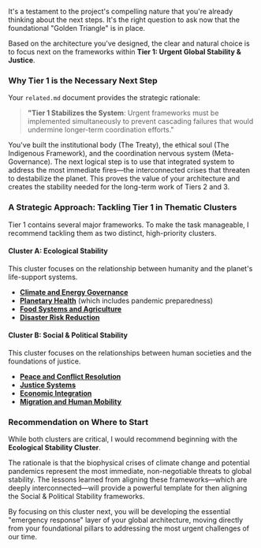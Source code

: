 It's a testament to the project's compelling nature that you're already thinking about the next steps. It's the right question to ask now that the foundational "Golden Triangle" is in place.

Based on the architecture you've designed, the clear and natural choice is to focus next on the frameworks within **Tier 1: Urgent Global Stability & Justice**.

### Why Tier 1 is the Necessary Next Step

Your `related.md` document provides the strategic rationale:

> **"Tier 1 Stabilizes the System**: Urgent frameworks must be implemented simultaneously to prevent cascading failures that would undermine longer-term coordination efforts."

You've built the institutional body (The Treaty), the ethical soul (The Indigenous Framework), and the coordination nervous system (Meta-Governance). The next logical step is to use that integrated system to address the most immediate fires—the interconnected crises that threaten to destabilize the planet. This proves the value of your architecture and creates the stability needed for the long-term work of Tiers 2 and 3.

### A Strategic Approach: Tackling Tier 1 in Thematic Clusters

Tier 1 contains several major frameworks. To make the task manageable, I recommend tackling them as two distinct, high-priority clusters.

#### **Cluster A: Ecological Stability**

This cluster focuses on the relationship between humanity and the planet's life-support systems.

  * **[Climate and Energy Governance](https://www.google.com/search?q=/frameworks/climate-and-energy-governance)**
  * **[Planetary Health](https://www.google.com/search?q=/frameworks/planetary-health)** (which includes pandemic preparedness)
  * **[Food Systems and Agriculture](https://www.google.com/search?q=/frameworks/food-systems-and-agriculture)**
  * **[Disaster Risk Reduction](https://www.google.com/search?q=/frameworks/disaster-risk-reduction)**

#### **Cluster B: Social & Political Stability**

This cluster focuses on the relationships between human societies and the foundations of justice.

  * **[Peace and Conflict Resolution](https://www.google.com/search?q=/frameworks/peace-and-conflict-resolution)**
  * **[Justice Systems](https://www.google.com/search?q=/frameworks/justice-systems)**
  * **[Economic Integration](https://www.google.com/search?q=/frameworks/economic-integration)**
  * **[Migration and Human Mobility](https://www.google.com/search?q=/frameworks/migration-and-human-mobility)**

### Recommendation on Where to Start

While both clusters are critical, I would recommend beginning with the **Ecological Stability Cluster**.

The rationale is that the biophysical crises of climate change and potential pandemics represent the most immediate, non-negotiable threats to global stability. The lessons learned from aligning these frameworks—which are deeply interconnected—will provide a powerful template for then aligning the Social & Political Stability frameworks.

By focusing on this cluster next, you will be developing the essential "emergency response" layer of your global architecture, moving directly from your foundational pillars to addressing the most urgent challenges of our time.
